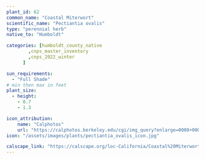 ```yaml
---
plant_id: 62
common_name: "Coastal Miterwort"
scientific_name: "Pectiantia ovalis"
type: "perennial herb"
native_to: "Humboldt"

categories: [humboldt_county_native
        ,cnps_master_inventory
        ,cnps_2022_winter
      ]

sun_requirements:
  - "Full Shade"
# min then max in feet
plant_size:
  - height: 
    - 0.7
    - 1.3

icon_attribution: 
    name: "Calphotos" 
    url: "https://calphotos.berkeley.edu/cgi/img_query?enlarge=0000+0000+0511+2303" 
icon: "/assets/images/plants/pectiantia_ovalis_icon.jpg"

calscape_link: "https://calscape.org/loc-California/Coastal%20Miterwort%20(Pectiantia%20ovalis)"
---
```



